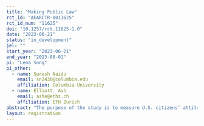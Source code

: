 ```yaml
---
title: "Making Public Law"
rct_id: "AEARCTR-0011625"
rct_id_num: "11625"
doi: "10.1257/rct.11625-1.0"
date: "2023-06-21"
status: "in_development"
jel: ""
start_year: "2023-06-21"
end_year: "2023-08-01"
pi: "Lena Song"
pi_other:
  - name: Suresh Naidu
    email: sn2430@columbia.edu
    affiliation: Columbia University
  - name: Elliott  Ash
    email: ashe@ethz.ch
    affiliation: ETH Zurich
abstract: "The purpose of the study is to measure U.S. citizens’ attitudes and political behavior after Supreme Court decisions. Using survey experiments, we will provide causal evidence on whether arguments presented in judicial opinions change public opinion on various issues and the acceptance of the decisions and legitimacy of the court. "
layout: registration
---
```


